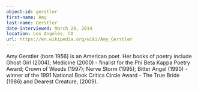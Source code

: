 ```yaml
---
object-id: gerstler    
first-name: Amy
last-name: Gerstler
date-interviewed: March 20, 2014
location: Los Angeles, CA
url: https://en.wikipedia.org/wiki/Amy_Gerstler
---
```


Amy Gerstler (born 1956) is an American poet. Her books of poetry include Ghost Girl (2004); Medicine (2000) - finalist for the Phi Beta Kappa Poetry Award; Crown of Weeds (1997); Nerve Storm (1995); Bitter Angel (1990) - winner of the 1991 National Book Critics Circle Award - The True Bride (1986) and Dearest Creature, (2009).
